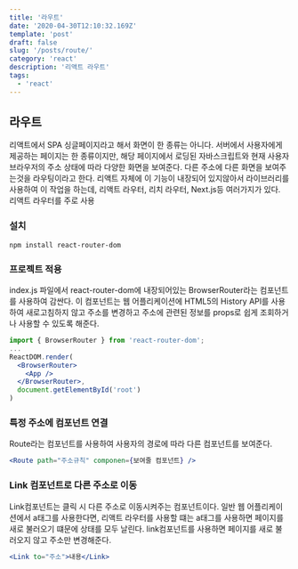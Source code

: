 ```yaml
---
title: '라우트'
date: '2020-04-30T12:10:32.169Z'
template: 'post'
draft: false
slug: '/posts/route/'
category: 'react'
description: '리액트 라우트'
tags:
  - 'react'
---
```


## 라우트

리액트에서 SPA 싱글페이지라고 해서 화면이 한 종류는 아니다. 서버에서 사용자에게 제공하는 페이지는 한 종류이지만, 해당 페이지에서 로딩된 자바스크립트와 현재 사용자 브라우저의 주소 상태에 따라 다양한 화면을 보여준다. 다른 주소에 다른 화면을 보여주는것을 라우팅이라고 한다. 리액트 자체에 이 기능이 내장되어 있지않아서 라이브러리를 사용하여 이 작업을 하는데, 리액트 라우터, 리치 라우터, Next.js등 여러가지가 있다. 리액트 라우터를 주로 사용

### 설치

```
npm install react-router-dom
```

### 프로젝트 적용

index.js 파일에서 react-router-dom에 내장되어있는 BrowserRouter라는 컴포넌트를 사용하여 감싼다. 이 컴포넌트는 웹 어플리케이션에 HTML5의 History API를 사용하여 새로고침하지 않고 주소를 변경하고 주소에 관련된 정보를 props로 쉽게 조회하거나 사용할 수 있도록 해준다.

```jsx
import { BrowserRouter } from 'react-router-dom';
...
ReactDOM.render(
  <BrowserRouter>
    <App />
  </BrowserRouter>,
  document.getElementById('root')
)
```

### 특정 주소에 컴포넌트 연결

Route라는 컴포넌트를 사용하여 사용자의 경로에 따라 다른 컴포넌트를 보여준다.

```jsx
<Route path="주소규칙" componen={보여줄 컴포넌트} />
```

### Link 컴포넌트로 다른 주소로 이동

Link컴포넌트는 클릭 시 다른 주소로 이동시켜주는 컴포넌트이다. 일반 웹 어플리케이션에서 a태그를 사용한다면, 리액트 라우터를 사용할 떄는 a태그를 사용하면 페이지를 새로 불러오기 떄문에 상태를 모두 날린다. link컴포넌트를 사용하면 페이지를 새로 불러오지 않고 주소만 변경해준다.

```jsx
<Link to="주소">내용</Link>
```
